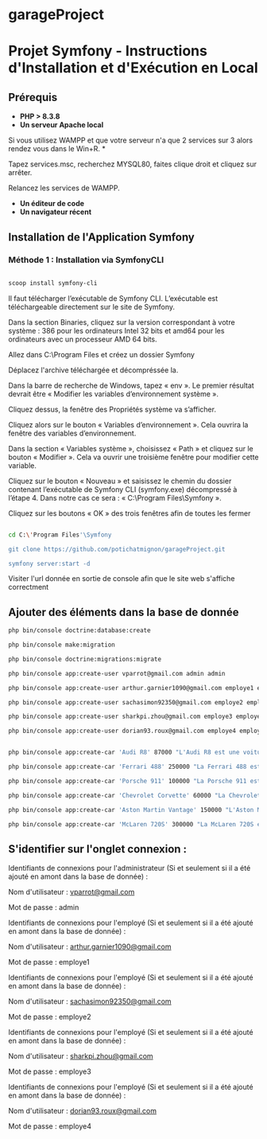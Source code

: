 # garageProject

# Projet Symfony - Instructions d'Installation et d'Exécution en Local

## Prérequis

- **PHP > 8.3.8**
- **Un serveur Apache local**
  
Si vous utilisez WAMPP et que votre serveur n'a que 2 services sur 3 alors rendez vous dans le Win+R. *

Tapez services.msc, recherchez MYSQL80, faites clique droit et cliquez sur arrêter.

Relancez les services de WAMPP.

- **Un éditeur de code**
- **Un navigateur récent**

## Installation de l'Application Symfony

### Méthode 1 : Installation via SymfonyCLI

```bash

scoop install symfony-cli

```

Il faut télécharger lʼexécutable de Symfony CLI. Lʼexécutable est téléchargeable directement sur le site de Symfony.

Dans la section Binaries, cliquez sur la version correspondant à votre système : 386 pour les ordinateurs Intel 32 bits et amd64 pour les ordinateurs avec un processeur AMD 64 bits.

Allez dans C:\Program Files et créez un dossier Symfony

Déplacez l'archive téléchargée et décompréssée la.

Dans la barre de recherche de Windows, tapez « env ». Le premier résultat devrait être « Modifier les variables dʼenvironnement système ». 

Cliquez dessus, la fenêtre des Propriétés système va sʼafficher.

Cliquez alors sur le bouton « Variables dʼenvironnement ». Cela ouvrira la fenêtre des variables dʼenvironnement.

Dans la section « Variables système », choisissez « Path » et cliquez sur le bouton « Modifier ». Cela va ouvrir une troisième fenêtre pour modifier cette variable.

Cliquez sur le bouton « Nouveau » et saisissez le chemin du dossier contenant lʼexécutable de Symfony CLI (symfony.exe) décompressé à lʼétape 4. Dans notre cas ce sera : « C:\Program Files\Symfony ».

 Cliquez sur les boutons « OK » des trois fenêtres afin de toutes les fermer

```bash

cd C:\'Program Files'\Symfony

git clone https://github.com/potichatmignon/garageProject.git

symfony server:start -d


```

Visiter l'url donnée en sortie de console afin que le site web s'affiche correctment


## Ajouter des éléments dans la base de donnée

```bash
php bin/console doctrine:database:create

php bin/console make:migration

php bin/console doctrine:migrations:migrate

php bin/console app:create-user vparrot@gmail.com admin admin

php bin/console app:create-user arthur.garnier1090@gmail.com employe1 employe

php bin/console app:create-user sachasimon92350@gmail.com employe2 employe

php bin/console app:create-user sharkpi.zhou@gmail.com employe3 employe

php bin/console app:create-user dorian93.roux@gmail.com employe4 employe


php bin/console app:create-car 'Audi R8' 87000 "L'Audi R8 est une voiture de sport du constructeur automobile allemand Audi. C'est le premier coupé GT deux-places de la marque qui rivalise ainsi avec les marques historiques de ce segment : Porsche, Ferrari, Chevrolet ou Aston Martin." 15241

php bin/console app:create-car 'Ferrari 488' 250000 "La Ferrari 488 est une supercar italienne, connue pour son design élégant et sa performance exceptionnelle. Avec son moteur V8 biturbo, elle offre une expérience de conduite inégalée." 12345

php bin/console app:create-car 'Porsche 911' 100000 "La Porsche 911 est une icône de l'automobile, alliant performance et luxe. Son design intemporel et sa technologie avancée en font un choix privilégié parmi les amateurs de voitures de sport." 67890

php bin/console app:create-car 'Chevrolet Corvette' 60000 "La Chevrolet Corvette est un symbole de l'automobile américaine, offrant un excellent rapport qualité-prix avec des performances dignes des meilleures supercars." 54321

php bin/console app:create-car 'Aston Martin Vantage' 150000 "L'Aston Martin Vantage est une voiture de sport britannique alliant élégance et puissance. Son moteur V8 et son design séduisant attirent les passionnés de conduite." 98765

php bin/console app:create-car 'McLaren 720S' 300000 "La McLaren 720S est une supercar révolutionnaire qui allie légèreté et puissance. Avec son design aérodynamique et son moteur V8, elle offre des performances de classe mondiale." 13579


```
## S'identifier sur l'onglet connexion :

Identifiants de connexions pour l'administrateur (Si et seulement si il a été ajouté en amont dans la base de donnée) :

Nom d'utilisateur : vparrot@gmail.com

Mot de passe : admin

Identifiants de connexions pour l'employé (Si et seulement si il a été ajouté en amont dans la base de donnée) :

Nom d'utilisateur : arthur.garnier1090@gmail.com

Mot de passe : employe1

Identifiants de connexions pour l'employé (Si et seulement si il a été ajouté en amont dans la base de donnée) :

Nom d'utilisateur : sachasimon92350@gmail.com

Mot de passe : employe2

Identifiants de connexions pour l'employé (Si et seulement si il a été ajouté en amont dans la base de donnée) :

Nom d'utilisateur : sharkpi.zhou@gmail.com

Mot de passe : employe3

Identifiants de connexions pour l'employé (Si et seulement si il a été ajouté en amont dans la base de donnée) :

Nom d'utilisateur : dorian93.roux@gmail.com

Mot de passe : employe4


  
